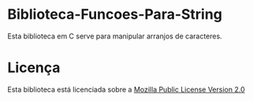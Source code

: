# Biblioteca-Funcoes-Para-String
Esta biblioteca em C serve para manipular arranjos de caracteres.

# Licença
Esta biblioteca está licenciada sobre a [Mozilla Public License Version 2.0](https://github.com/Henriquemcc/Biblioteca-Funcoes-Para-String/blob/master/LICENSE)
